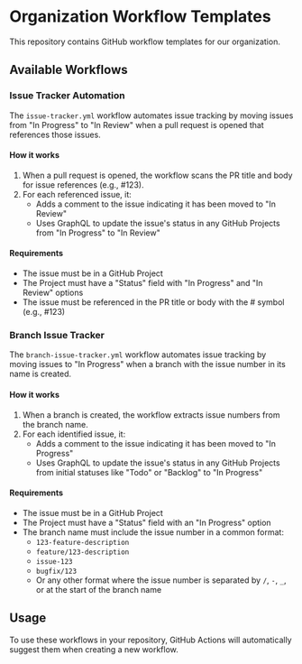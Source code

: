# Organization Workflow Templates

This repository contains GitHub workflow templates for our organization.

## Available Workflows

### Issue Tracker Automation

The `issue-tracker.yml` workflow automates issue tracking by moving issues from "In Progress" to "In Review" when a pull request is opened that references those issues.

#### How it works

1. When a pull request is opened, the workflow scans the PR title and body for issue references (e.g., #123).
2. For each referenced issue, it:
   - Adds a comment to the issue indicating it has been moved to "In Review"
   - Uses GraphQL to update the issue's status in any GitHub Projects from "In Progress" to "In Review"

#### Requirements

- The issue must be in a GitHub Project
- The Project must have a "Status" field with "In Progress" and "In Review" options
- The issue must be referenced in the PR title or body with the # symbol (e.g., #123)

### Branch Issue Tracker

The `branch-issue-tracker.yml` workflow automates issue tracking by moving issues to "In Progress" when a branch with the issue number in its name is created.

#### How it works

1. When a branch is created, the workflow extracts issue numbers from the branch name.
2. For each identified issue, it:
   - Adds a comment to the issue indicating it has been moved to "In Progress"
   - Uses GraphQL to update the issue's status in any GitHub Projects from initial statuses like "Todo" or "Backlog" to "In Progress"

#### Requirements

- The issue must be in a GitHub Project
- The Project must have a "Status" field with an "In Progress" option
- The branch name must include the issue number in a common format:
  - `123-feature-description`
  - `feature/123-description`
  - `issue-123`
  - `bugfix/123`
  - Or any other format where the issue number is separated by `/`, `-`, `_`, or at the start of the branch name

## Usage

To use these workflows in your repository, GitHub Actions will automatically suggest them when creating a new workflow.
